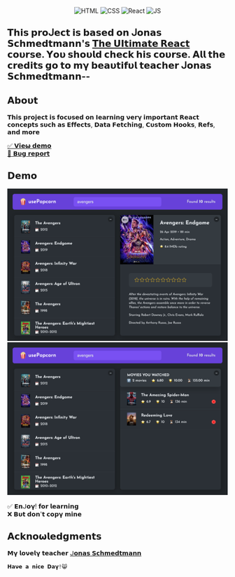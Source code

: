 <div align="center">
  
![HTML](https://img.shields.io/badge/HTML5-E34F26?style=for-the-badge&logo=html5&logoColor=white)
![CSS](https://img.shields.io/badge/CSS3-1572B6?style=for-the-badge&logo=css3&logoColor=white)
![React](https://img.shields.io/badge/React-%2361DAFB.svg?style=for-the-badge&logo=React&logoColor=black)
![JS](https://img.shields.io/badge/JavaScript-F7DF1E?style=for-the-badge&logo=javascript&logoColor=black)

</div>

## 𝗧𝗵𝗶𝘀 𝗽𝗿𝝾ᒍ𝗲𝗰𝘁 𝗶𝘀 𝗯𝗮𝘀𝗲𝗱 𝝾𝗻 ᒍ𝝾𝗻𝗮𝘀 𝗦𝗰𝗵𝗺𝗲𝗱𝘁𝗺𝗮𝗻𝗻'𝘀 [𝗧𝗵𝗲 𝗨𝝞𝘁𝗶𝗺𝗮𝘁𝗲 𝗥𝗲𝗮𝗰𝘁](https://www.udemy.com/user/jonasschmedtmann/) 𝗰𝝾𝞄𝗿𝘀𝗲. 𝝪𝝾𝞄 𝘀𝗵𝝾𝞄𝗹𝗱 𝗰𝗵𝗲𝗰𝗸 𝗵𝗶𝘀 𝗰𝝾𝞄𝗿𝘀𝗲. 𝝖𝗹𝗹 𝘁𝗵𝗲 𝗰𝗿𝗲𝗱𝗶𝘁𝘀 𝗴𝝾 𝘁𝝾 𝗺𝝲 𝗯𝗲𝗮𝞄𝘁𝗶𝗳𝞄𝗹 𝘁𝗲𝗮𝗰𝗵𝗲𝗿 ᒍ𝝾𝗻𝗮𝘀 𝗦𝗰𝗵𝗺𝗲𝗱𝘁𝗺𝗮𝗻𝗻--

## 𝝖𝗯𝝾𝞄𝘁
𝝩𝗵𝗶𝘀 𝗽𝗿𝝾𝗷𝗲𝗰𝘁 𝗶𝘀 𝗳𝝾𝗰𝞄𝘀𝗲𝗱 𝝾𝗻 𝝞𝗲𝗮𝗿𝗻𝗶𝗻𝗴 𝝼𝗲𝗿𝝲 𝗶𝗺𝗽𝗼𝗿𝘁𝗮𝗻𝘁 𝗥𝗲𝗮𝗰𝘁 𝗰𝗼𝗻𝗰𝗲𝗽𝘁𝘀 𝘀𝞄𝗰𝗵 𝗮𝘀 𝗘𝗳𝗳𝗲𝗰𝘁𝘀, 𝗗𝗮𝘁𝗮 𝗙𝗲𝘁𝗰𝗵𝗶𝗻𝗴, 𝗖𝞄𝘀𝘁𝗼𝗺 𝗛𝗼𝗼𝗸𝘀, 𝗥𝗲𝗳𝘀, 𝗮𝗻𝗱 𝗺𝗼𝗿𝗲


<a href="https://usepopcorn-phoenix.netlify.app/">✅ 𝗩𝗶𝗲𝞈 𝗱𝗲𝗺𝝾</a>
<br/>
<a href="https://github.com/pH0enix46/usePopcorn--REACT/issues">🐛 𝗕𝞄𝗴 𝗿𝗲𝗽𝝾𝗿𝘁</a>

## 𝗗𝗲𝗺𝝾
![Demo](./public/1.png)
![Demo](./public/2.png)


✅ 𝗘𝗻ᒍ𝝾𝝲! 𝗳𝝾𝗿 𝗹𝗲𝗮𝗿𝗻𝗶𝗻𝗴 
<br/>
❌ 𝗕𝞄𝘁 𝗱𝝾𝗻'𝘁 𝗰𝝾𝗽𝝲 𝗺𝗶𝗻𝗲

## 𝝖𝗰𝗸𝗻𝝾𝞈𝗹𝗲𝗱𝗴𝗺𝗲𝗻𝘁𝘀
𝗠𝝲 𝗹𝝾𝝼𝗲𝗹𝝲 𝘁𝗲𝗮𝗰𝗵𝗲𝗿 [ᒍ𝝾𝗻𝗮𝘀 𝗦𝗰𝗵𝗺𝗲𝗱𝘁𝗺𝗮𝗻𝗻](https://github.com/jonasschmedtmann)

```
𝗛𝗮𝝼𝗲 𝗮 𝗻𝗶𝗰𝗲 𝗗𝗮𝝲!😸
```
